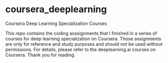 # coursera_deeplearning
Coursera Deep Learning Specialization Courses

This repo contains the coding asssignments that I finished in a series of courses for deep learning specialization on Coursera. Those assignments are only for reference and study purposes and should not be used without permissions. For details, please refer to the deeplearning.ai courses on Coursera. Thank you for reading. 
   
